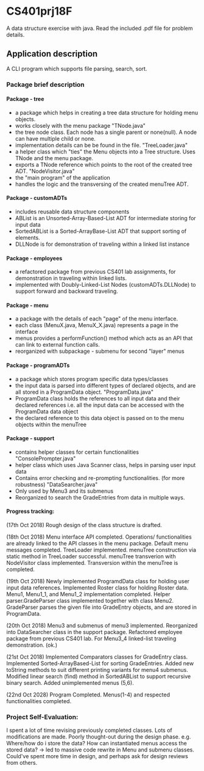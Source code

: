 # CS401prj18F
A data structure exercise with java.
Read the included .pdf file for problem details.

## Application description
A CLI program which supports file parsing, search, sort. 


### Package brief description
#### Package - tree
- a package which helps in creating a tree data structure for holding menu objects.
- works closely with the menu package
"TNode.java"
 - the tree node class. Each node has a single parent or none(null). A node can have multiple child or none.
 - implementation details can be be found in the file.
"TreeLoader.java"
 - a helper class which "ties" the Menu objects into a Tree structure. Uses TNode<T> and the menu package.
 - exports a TNode reference which points to the root of the created tree ADT.
"NodeVisitor.java"
 - the "main program" of the application
 - handles the logic and the transversing of the created menuTree ADT.
   
#### Package - customADTs
- includes reusable data structure components
- ABList is an Unsorted-Array-Based-List ADT for intermediate storing for input data
- SortedABList is a Sorted-ArrayBase-List ADT that support sorting of elements.
- DLLNode is for demonstration of traveling within a linked list instance
 	
#### Package - employees
- a refactored package from previous CS401 lab assignments, for demonstration in traveling within linked lists.
- implemented with Doubly-Linked-List Nodes (customADTs.DLLNode) to support forward and backward traveling.
  
#### Package - menu
- a package with the details of each "page" of the menu interface.
- each class (MenuX.java, MenuX_X.java) represents a page in the interface
- menus provides a performFunction() method which acts as an API that can link to external function calls.
- reorganized with subpackage - submenu for second "layer" menus
  
#### Package - programADTs
- a package which stores program specific data types/classes
- the input data is parsed into different types of declared objects, and are all stored in a ProgramData object.
"ProgramData.java"
 - ProgramData class holds the references to all input data and their declared references 
  		i.e. all the input data can be accessed with the ProgramData data object
 - the declared reference to this data object is passed on to the menu objects within the menuTree
  
#### Package - support
 - contains helper classes for certain functionalities
"ConsolePrompter.java"
 - helper class which uses Java Scanner class, helps in parsing user input data
 - Contains error checking and re-prompting functionalities. (for more robustness)
"DataSearcher.java"
 - Only used by Menu3 and its submenus
 - Reorganized to search the GradeEntries from data in multiple ways.
   
#### Progress tracking:
(17th Oct 2018) Rough design of the class structure is drafted.

(18th Oct 2018) Menu interface API completed. Operations/ functionalities are already linked to the API classes in the menu package. Default menu messages completed. TreeLoader implemented. menuTree construction via static method in TreeLoader successful. menuTree transverion with NodeVisitor class implemented. Transversion within the menuTree is completed.

(19th Oct 2018) Newly implemented ProgramdData class for holding user input data references. Implemented Roster class for holding
Roster data. Menu1, Menu1_1, and Menu1_2 implementation completed. Helper parser.GradeParser class implemented together with class Menu2. GradeParser parses the given file into GradeEntry objects, and are stored in ProgramData.

(20th Oct 2018) Menu3 and submenus of menu3 implemented. Reorganized into DataSearcher class in the support package. Refactored employee package from previous CS401 lab. For Menu3_4 linked-list traveling demonstration. (ok.)

(21st Oct 2018) Implemented Comparators classes for GradeEntry class. Implemented Sorted-ArrayBased-List for sorting GradeEntries. Added new toString methods to suit different printing variants for menu4 submenus. Modified linear search (find) method in SortedABList to support recursive binary search. Added unimplemented menus (5,6).

(22nd Oct 2028) Program Completed. Menus(1-4) and respected functionalities completed. 

### Project Self-Evaluation: 
I spent a lot of time revising previously completed classes. Lots of modifications are made. 
Poorly thought-out during the design phase.
e.g. Where/how do i store the data? How can instantiated menus access the stored data?
 -> led to massive code rewrite in Menu and submenu classes.
Could've spent more time in design, and perhaps ask for design reviews from others.

